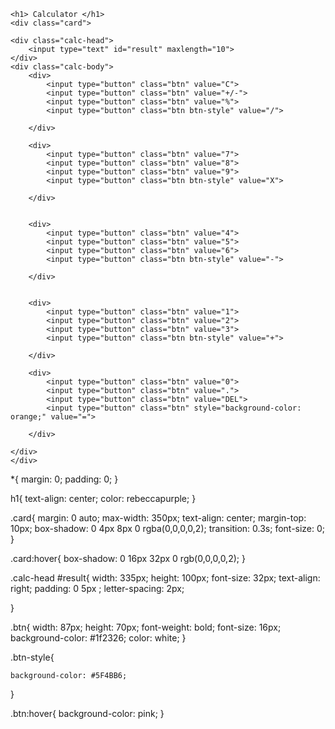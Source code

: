 <!DOCTYPE html>
<html lang="en">
<head>
    <meta charset="UTF-8">
    <meta name="viewport" content="width=device-width, initial-scale=1.0">
    <title> Calculator </title>
    <link rel="stylesheet" href="style.css">
</head>
<body>

    <h1> Calculator </h1>
    <div class="card">

    <div class="calc-head">
        <input type="text" id="result" maxlength="10">
    </div>
    <div class="calc-body">
        <div>
            <input type="button" class="btn" value="C">
            <input type="button" class="btn" value="+/-">
            <input type="button" class="btn" value="%">
            <input type="button" class="btn btn-style" value="/">

        </div>

        <div>
            <input type="button" class="btn" value="7">
            <input type="button" class="btn" value="8">
            <input type="button" class="btn" value="9">
            <input type="button" class="btn btn-style" value="X">

        </div>


        <div>
            <input type="button" class="btn" value="4">
            <input type="button" class="btn" value="5">
            <input type="button" class="btn" value="6">
            <input type="button" class="btn btn-style" value="-">

        </div>


        <div>
            <input type="button" class="btn" value="1">
            <input type="button" class="btn" value="2">
            <input type="button" class="btn" value="3">
            <input type="button" class="btn btn-style" value="+">

        </div>

        <div>
            <input type="button" class="btn" value="0">
            <input type="button" class="btn" value=".">
            <input type="button" class="btn" value="DEL">
            <input type="button" class="btn" style="background-color: orange;" value="=">

        </div>

    </div>
    </div>
    

</body>
</html>
*{
    margin: 0;
    padding: 0;
}

h1{
    text-align: center;
    color: rebeccapurple;
}

.card{
    margin: 0 auto;
    max-width: 350px;
    text-align: center;
    margin-top: 10px;
    box-shadow: 0 4px 8px 0  rgba(0,0,0,0,2);
    transition: 0.3s;
    font-size: 0;
}

.card:hover{
    box-shadow: 0 16px 32px 0 rgb(0,0,0,0,2);
}

.calc-head #result{
    width: 335px;
    height: 100px;
    font-size: 32px;
    text-align: right;
    padding: 0 5px ;
    letter-spacing: 2px;

}

.btn{
    width: 87px;
    height: 70px;
    font-weight: bold;
    font-size: 16px;
    background-color: #1f2326;
    color: white;
}

.btn-style{


    background-color: #5F4BB6;
}

.btn:hover{
    background-color: pink;
}






